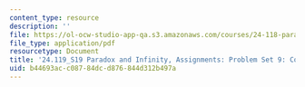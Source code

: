 ```yaml
---
content_type: resource
description: ''
file: https://ol-ocw-studio-app-qa.s3.amazonaws.com/courses/24-118-paradox-and-infinity-spring-2019/b44693acc08784dcd876844d312b497a_MIT24_118S19_ProblemSet9.pdf
file_type: application/pdf
resourcetype: Document
title: '24.119_S19 Paradox and Infinity, Assignments: Problem Set 9: Computability'
uid: b44693ac-c087-84dc-d876-844d312b497a
---
```

